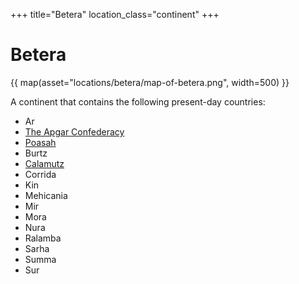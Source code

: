 +++
title="Betera"
location_class="continent"
+++


# Betera

{{ map(asset="locations/betera/map-of-betera.png", width=500) }}

A continent that contains the following present-day countries:

 * Ar
 * [The Apgar Confederacy](@/locations/apgar.md)
 * [Poasah](@/locations/poasah.md) 
 * Burtz
 * [Calamutz](@/locations/calamutz.md)
 * Corrida
 * Kin
 * Mehicania 
 * Mir
 * Mora
 * Nura
 * Ralamba
 * Sarha
 * Summa
 * Sur
